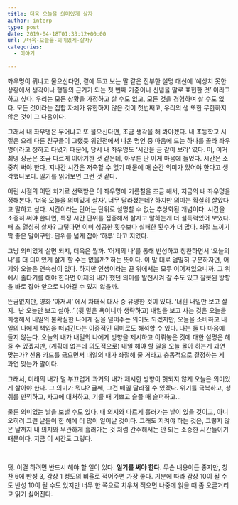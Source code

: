 ```yaml
---
title: 더욱 오늘을 의미있게 살자
author: interp
type: post
date: 2019-04-18T01:33:12+00:00
url: /더욱-오늘을-의미있게-살자/
categories:
  - 이야기

---
```

좌우명이 뭐냐고 물으신다면, 곁에 두고 보는 말 같은 진부한 설명 대신에 &#8216;예상치 못한 상황에서 생각이나 행동의 근거가 되는 첫 번째 기준이나 신념을 말로 표현한 것&#8217; 이라고 하고 싶다. 우리는 모든 상황을 가정하고 살 수도 없고, 모든 것을 경험하며 살 수도 없다. 모든 것이라는 집합 자체가 유한하지 않은 것이 첫번째고, 우리의 생 또한 무한하지 않은 것이 그 다음이다.

그래서 내 좌우명은 무어냐고 또 물으신다면, 조금 생각을 해 봐야겠다. 내 초등학교 시절은 으레 다른 친구들이 그랬듯 위인전에서 나온 명언 중 마음에 드는 하나를 골라 좌우명이라고 정하고 다녔기 때문에, 당시 내 좌우명도 &#8216;시간을 금 같이 보라&#8217; 였다. 어, 이거 최영 장군은 조금 다르게 이야기한 것 같은데, 아무튼 난 이게 마음에 들었다. 시간은 소중히 써야 한다. 지나간 시간은 저축할 수 없기 때문에 매 순간 의미가 있어야 한다고 생각했나보다. 일기를 읽어보면 그런 것 같다.

어린 시절의 어떤 치기로 선택받은 이 좌우명에 기름칠을 조금 해서, 지금의 내 좌우명을 정해본다. &#8216;더욱 오늘을 의미있게 살자&#8217;. 너무 달라졌는데? 하지만 의미는 확실히 살았다고 말하고 싶다. 시간이라는 단어는 단위로 설명할 수 없는 추상화된 개념이다. 시간을 소중히 써야 한다면, 특정 시간 단위를 집중해서 살자고 말하는게 더 설득력있어 보였다. 매 초 열심히 살자? 그렇다면 이미 성공한 횟수보다 실패한 횟수가 더 많다. 좌절 느끼기 딱 좋은 말이구만. 단위를 넓게 잡아 &#8216;하루&#8217; 라고 지었다.

그냥 의미있게 살면 되지, 더욱은 뭘까. &#8216;어제의 나&#8217;를 통해 반성하고 칭찬하면서 &#8216;오늘의 나&#8217;를 더 의미있게 살게 할 수는 없을까? 하는 뜻이다. 이 말 대로 엄밀히 구분하자면, 어제와 오늘은 연속성이 없다. 하지만 인생이라는 끈 위에서는 모두 이어져있으니까. 그 위에서 줄타기를 해야 한다면 어제의 내가 했던 의미를 발전시켜 갈 수도 있고 잘못된 방향을 바로 잡아 앞으로 나아갈 수 있지 않을까.

뜬금없지만, 영화 &#8216;아저씨&#8217; 에서 차태식 대사 중 유명한 것이 있다. &#8216;너흰 내일만 보고 살지.. 난 오늘만 보고 살아..&#8217; (뒷 말은 욕이니까 생략하고) 내일을 보고 사는 것은 오늘을 희생해서 내일의 불확실한 나에게 짐을 덜어주는 의미도 되겠지만, 오늘을 소비하고 내일의 나에게 책임을 떠넘긴다는 이중적인 의미로도 해석할 수 있다. 나는 둘 다 마음에 들지 않는다. 오늘의 내가 내일의 나에게 방향을 제시하고 이뤄놓은 것에 대한 설명은 해 줄 수 있겠지만, (계획에 없는데 의도적으로) 내일 해야 할 일을 오늘 몰아 하는게 과연 맞는가? 신용 카드를 긁으면서 내일의 내가 좌절해 줄 거라고 충동적으로 결정하는 게 과연 맞는가 말이다.

그래서, 미래의 내가 덜 부끄럽게 과거의 내가 제시한 방향이 헛되지 않게 오늘은 의미있게 살아야 한다. 그 의미가 뭐냐? 글쎄, 그건 매일 달라질 수 있겠다. 위기를 극복하고, 성취를 만끽하고, 사고에 대처하고, 기쁠 때 기쁘고 슬플 때 슬퍼하고&#8230;

물론 의미없는 날을 보낼 수도 있다. 내 의지와 다르게 흘러가는 날이 있을 것이고, 아니 오히려 그런 날들이 한 해에 더 많이 일어날 것이다. 그래도 지켜야 하는 것은, 그렇지 않은 날까지 내 의지와 무관하게 흘러가는 것 처럼 간주해서는 안 되는 소중한 시간들이기 때문이다. 지금 이 시간도 그렇다.

&nbsp;

덧. 이걸 하려면 반드시 해야 할 일이 있다. **일기를 써야 한다.** 무슨 내용이든 좋지만, 칭찬 6에 반성 3, 감상 1 정도의 비율로 적어주면 가장 좋다. 기분에 따라 감상 10이 될 수도 반성 10이 될 수도 있지만 너무 한 쪽으로 치우쳐 적으면 나중에 읽을 때 좀 오글거리고 읽기 싫어진다.